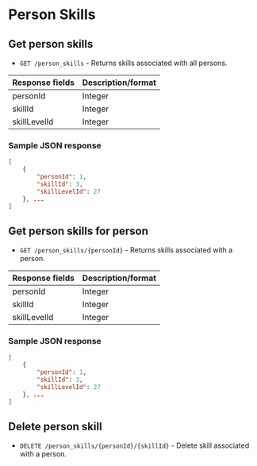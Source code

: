 # Person Skills

## Get person skills

* `GET /person_skills` - Returns skills associated with all persons.

| Response fields | Description/format |
|-----------------|--------------------|
| personId        | Integer            |
| skillId         | Integer            |
| skillLevelId    | Integer            |

### Sample JSON response
```json
[
	{
		"personId": 1,
		"skillId": 3,
		"skillLevelId": 27
	}, ...
]
```

## Get person skills for person

* `GET /person_skills/{personId}` - Returns skills associated with a person.

| Response fields | Description/format |
|-----------------|--------------------|
| personId        | Integer            |
| skillId         | Integer            |
| skillLevelId    | Integer            |

### Sample JSON response
```json
[
	{
		"personId": 1,
		"skillId": 3,
		"skillLevelId": 27
	}, ...
]
```


## Delete person skill

* `DELETE /person_skills/{personId}/{skillId}` - Delete skill associated with a person.


